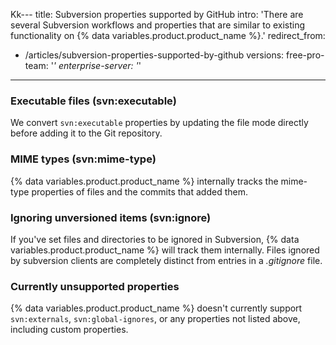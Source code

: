 Kk---
title: Subversion properties supported by GitHub
intro: 'There are several Subversion workflows and properties that are similar to existing functionality on {% data variables.product.product_name %}.'
redirect_from:
  - /articles/subversion-properties-supported-by-github
versions:
  free-pro-team: '*'
  enterprise-server: '*'
---

### Executable files (svn:executable)

We convert `svn:executable` properties by updating the file mode directly before adding it to the Git repository.

### MIME types (svn:mime-type)

{% data variables.product.product_name %} internally tracks the mime-type properties of files and the commits that added them.

### Ignoring unversioned items (svn:ignore)

If you've set files and directories to be ignored in Subversion, {% data variables.product.product_name %} will track them internally. Files ignored by subversion clients are completely distinct from entries in a *.gitignore* file.

### Currently unsupported properties

{% data variables.product.product_name %} doesn't currently support `svn:externals`, `svn:global-ignores`, or any properties not listed above, including custom properties.
